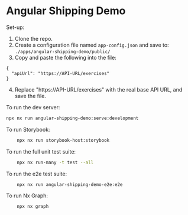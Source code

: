# Angular Shipping Demo

Set-up:

1. Clone the repo.
2. Create a configuration file named `app-config.json` and save to: `./apps/angular-shipping-demo/public/`
3. Copy and paste the following into the file:

```
{
  "apiUrl": "https://API-URL/exercises"
}
```

4. Replace "https://API-URL/exercises" with the real base API URL, and save the file.

To run the dev server:

```sh
npx nx run angular-shipping-demo:serve:development
```

To run Storybook:

```sh
    npx nx run storybook-host:storybook
```

To run the full unit test suite:

```sh
    npx nx run-many -t test --all
```

To run the e2e test suite:

```sh
    npx nx run angular-shipping-demo-e2e:e2e
```

To run Nx Graph:

```sh
    npx nx graph
```
